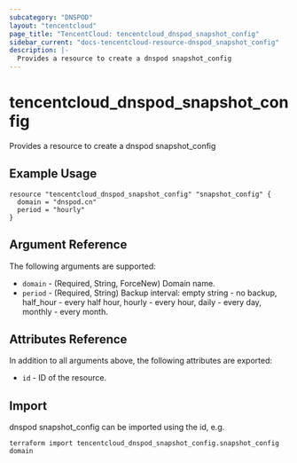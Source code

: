 ```yaml
---
subcategory: "DNSPOD"
layout: "tencentcloud"
page_title: "TencentCloud: tencentcloud_dnspod_snapshot_config"
sidebar_current: "docs-tencentcloud-resource-dnspod_snapshot_config"
description: |-
  Provides a resource to create a dnspod snapshot_config
---
```


# tencentcloud_dnspod_snapshot_config

Provides a resource to create a dnspod snapshot_config

## Example Usage

```hcl
resource "tencentcloud_dnspod_snapshot_config" "snapshot_config" {
  domain = "dnspod.cn"
  period = "hourly"
}
```

## Argument Reference

The following arguments are supported:

* `domain` - (Required, String, ForceNew) Domain name.
* `period` - (Required, String) Backup interval: empty string - no backup, half_hour - every half hour, hourly - every hour, daily - every day, monthly - every month.

## Attributes Reference

In addition to all arguments above, the following attributes are exported:

* `id` - ID of the resource.



## Import

dnspod snapshot_config can be imported using the id, e.g.

```
terraform import tencentcloud_dnspod_snapshot_config.snapshot_config domain
```

